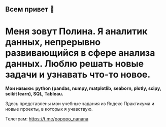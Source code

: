 ## Всем привет 👋

# Меня зовут Полина. Я аналитик данных, непрерывно развивающийся в сфере анализа данных.  Люблю  решать новые задачи и узнавать что-то новое.

**Мои навыки: python (pandas, numpy, matplotlib, seaborn, plotly, scipy, scikit learn), SQL, Tableau.**

Здесь представлены мои учебные задания из Яндекс Практикума и новые проекты, в которых я учавствую. 

Телеграм: https://t.me/popopo_nanana
